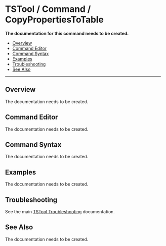 # TSTool / Command / CopyPropertiesToTable #

**The documentation for this command needs to be created.**

*   [Overview](#overview)
*   [Command Editor](#command-editor)
*   [Command Syntax](#command-syntax)
*   [Examples](#examples)
*   [Troubleshooting](#troubleshooting)
*   [See Also](#see-also)

-------------------------

## Overview ##

The documentation needs to be created.

## Command Editor ##

The documentation needs to be created.

## Command Syntax ##

The documentation needs to be created.

## Examples ##

The documentation needs to be created.

## Troubleshooting ##

See the main [TSTool Troubleshooting](../../troubleshooting/troubleshooting.md) documentation.

## See Also ##

The documentation needs to be created.
